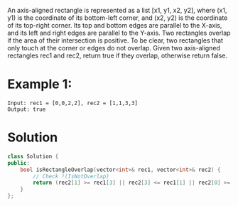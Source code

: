 An axis-aligned rectangle is represented as a list [x1, y1, x2, y2], where (x1, y1) is the coordinate of its bottom-left corner, and (x2, y2) is the coordinate of its top-right corner.
Its top and bottom edges are parallel to the X-axis, and its left and right edges are parallel to the Y-axis.
Two rectangles overlap if the area of their intersection is positive.
To be clear, two rectangles that only touch at the corner or edges do not overlap.
Given two axis-aligned rectangles rec1 and rec2, return true if they overlap, otherwise return false.

# Example 1:
```
Input: rec1 = [0,0,2,2], rec2 = [1,1,3,3]
Output: true
```

# Solution
```cpp
class Solution {
public:
    bool isRectangleOverlap(vector<int>& rec1, vector<int>& rec2) {
        // Check !(IsNotOverlap)
        return (rec2[1] >= rec1[3] || rec2[3] <= rec1[1] || rec2[0] >= rec1[2] || rec2[2] <= rec1[0]) ? false : true;  
    }
};
```
